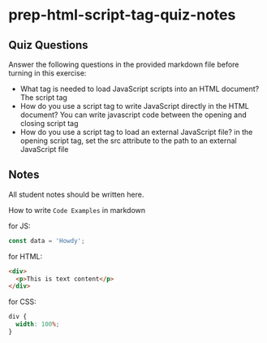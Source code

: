 # prep-html-script-tag-quiz-notes

## Quiz Questions

Answer the following questions in the provided markdown file before turning in this exercise:

- What tag is needed to load JavaScript scripts into an HTML document?
The script tag
- How do you use a script tag to write JavaScript directly in the HTML document?
You can write javascript code between the opening and closing script tag
- How do you use a script tag to load an external JavaScript file?
in the opening script tag, set the src attribute to the path to an external JavaScript file
## Notes

All student notes should be written here.

How to write `Code Examples` in markdown

for JS:

```javascript
const data = 'Howdy';
```

for HTML:

```html
<div>
  <p>This is text content</p>
</div>
```

for CSS:

```css
div {
  width: 100%;
}
```

